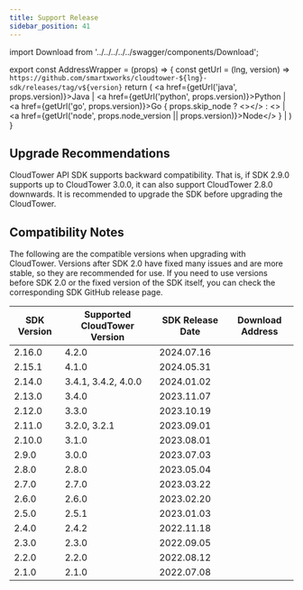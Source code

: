 ```yaml
---
title: Support Release
sidebar_position: 41
---
```


import Download from '../../../../../swagger/components/Download';

export const AddressWrapper = (props) => {
  const getUrl = (lng, version) => `https://github.com/smartxworks/cloudtower-${lng}-sdk/releases/tag/v${version}`
  return (
    <span>
      <a href={getUrl('java', props.version)}>Java</a> | <a href={getUrl('python', props.version)}>Python</a> |  <a href={getUrl('go', props.version)}>Go </a> {
        props.skip_node ? <></> : <> | <a href={getUrl('node', props.node_version || props.version)}>Node</a></> 
      } | <Download version={props.version} />
    </span>
  )
}


## Upgrade Recommendations
CloudTower API SDK supports backward compatibility. That is, if SDK 2.9.0 supports up to CloudTower 3.0.0, it can also support CloudTower 2.8.0 downwards.
It is recommended to upgrade the SDK before upgrading the CloudTower.

## Compatibility Notes
The following are the compatible versions when upgrading with CloudTower. Versions after SDK 2.0 have fixed many issues and are more stable, so they are recommended for use. If you need to use versions before SDK 2.0 or the fixed version of the SDK itself, you can check the corresponding SDK GitHub release page.

| SDK Version | Supported CloudTower Version | SDK Release Date | Download Address |
| --- | --- | --- | --- |
| 2.16.0 | 4.2.0 | 2024.07.16 | <AddressWrapper version="2.16.0" file_version="4.2.0" node_version="2.16.0"/>|
| 2.15.1 | 4.1.0 | 2024.05.31 | <AddressWrapper version="2.15.1" file_version="4.1.0" node_version="2.15.0"/>|
| 2.14.0 | 3.4.1, 3.4.2, 4.0.0 | 2024.01.02 | <AddressWrapper version="2.14.0" file_version="4.0.0"/>|
| 2.13.0 | 3.4.0 | 2023.11.07 | <AddressWrapper version="2.13.0" file_version="3.4.0"/>|
| 2.12.0 | 3.3.0 | 2023.10.19 | <AddressWrapper version="2.12.0" file_version="3.3.0"/>|
| 2.11.0 | 3.2.0, 3.2.1 | 2023.09.01 | <AddressWrapper version="2.11.0" file_version="3.2.0"/>|
| 2.10.0 | 3.1.0 | 2023.08.01 | <AddressWrapper version="2.10.0" file_version="3.1.0"/>|
| 2.9.0 | 3.0.0 | 2023.07.03 | <AddressWrapper version="2.9.0"/>|
| 2.8.0 | 2.8.0 | 2023.05.04 | <AddressWrapper version="2.8.0"/>|
| 2.7.0 | 2.7.0 | 2023.03.22 | <AddressWrapper version="2.7.0"/>|
| 2.6.0 | 2.6.0 | 2023.02.20 | <AddressWrapper version="2.6.0"/>|
| 2.5.0 | 2.5.1 | 2023.01.03 | <AddressWrapper version="2.5.0"/>|
| 2.4.0 | 2.4.2 | 2022.11.18 | <AddressWrapper version="2.4.0" node_version="2.4.1"/>|
| 2.3.0 | 2.3.0 | 2022.09.05 | <AddressWrapper version="2.3.0" skip_node/>|
| 2.2.0 | 2.2.0 | 2022.08.12 | <AddressWrapper version="2.2.0" skip_node/>|
| 2.1.0 | 2.1.0 | 2022.07.08 | <AddressWrapper version="2.1.0" skip_node/>|
